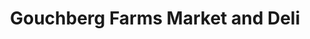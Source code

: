 ---
title: "Gouchberg Farms Market and Deli"
url: /clarendon/gouchberg-farms-market-and-deli/
shop: convenience
---